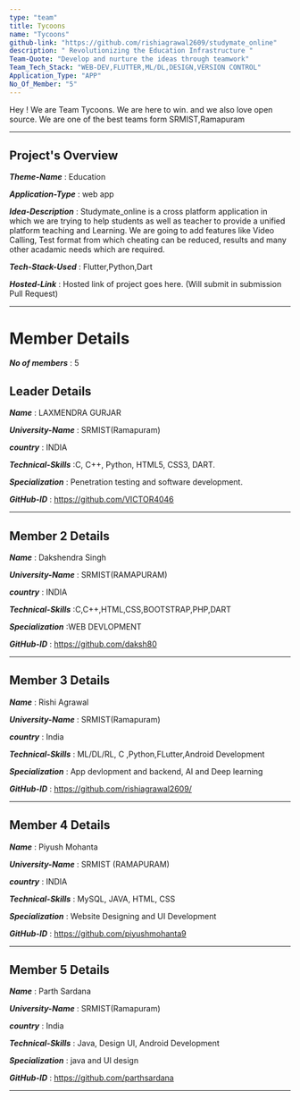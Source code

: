 ```yaml
---
type: "team"                   
title: Tycoons
name: "Tycoons"
github-link: "https://github.com/rishiagrawal2609/studymate_online"
description: " Revolutionizing the Education Infrastructure "
Team-Quote: "Develop and nurture the ideas through teamwork"
Team_Tech_Stack: "WEB-DEV,FLUTTER,ML/DL,DESIGN,VERSION CONTROL"
Application_Type: "APP"
No_Of_Member: "5"
---
```


Hey ! We are Team Tycoons. We are here to win. and we also love open source. We are one of the best teams form SRMIST,Ramapuram

---

## Project's Overview

_**Theme-Name**_ : Education

_**Application-Type**_ : web app

_**Idea-Description**_ :  Studymate_online is a cross platform application in which we are trying to help students as well as teacher to provide a unified platform teaching and Learning. We are going to add features like Video Calling, Test format from which cheating can be reduced, results and many other acadamic needs which are required.

_**Tech-Stack-Used**_ : Flutter,Python,Dart

<!-- _**GitHub-Link**_ :   https://github.com/rishiagrawal2609/studymate_online -->

_**Hosted-Link**_ :    Hosted link of project goes here. (Will submit in submission Pull Request)

---

# Member Details

_**No of members**_ : 5

## Leader Details

_**Name**_ : LAXMENDRA GURJAR

_**University-Name**_ : SRMIST(Ramapuram)

_**country**_ : INDIA
 
_**Technical-Skills**_ :C, C++, Python,  HTML5, CSS3, DART.

_**Specialization**_ : Penetration testing and software development.

_**GitHub-ID**_ :  https://github.com/VICTOR4046

---

## Member 2 Details

_**Name**_ :  Dakshendra Singh

_**University-Name**_ : SRMIST(RAMAPURAM) 

_**country**_ : INDIA
 
_**Technical-Skills**_ :C,C++,HTML,CSS,BOOTSTRAP,PHP,DART

_**Specialization**_ :WEB DEVLOPMENT

_**GitHub-ID**_ :  https://github.com/daksh80

---

## Member 3 Details

_**Name**_ : Rishi Agrawal

_**University-Name**_ : SRMIST(Ramapuram)

_**country**_ : India
 
_**Technical-Skills**_ : ML/DL/RL, C ,Python,FLutter,Android Development

_**Specialization**_ : App devlopment and backend, AI and Deep learning

_**GitHub-ID**_ :    https://github.com/rishiagrawal2609/

---

## Member 4 Details

_**Name**_ : Piyush Mohanta

_**University-Name**_ : SRMIST (RAMAPURAM)

_**country**_ :  INDIA
 
_**Technical-Skills**_ : MySQL, JAVA, HTML, CSS

_**Specialization**_ : Website Designing and UI Development

_**GitHub-ID**_ :   https://github.com/piyushmohanta9

---

## Member 5 Details

_**Name**_ : Parth Sardana

_**University-Name**_ : SRMIST(Ramapuram)

_**country**_ : India
 
_**Technical-Skills**_ : Java, Design UI, Android Development

_**Specialization**_ : java and UI design

_**GitHub-ID**_ :  https://github.com/parthsardana

---

